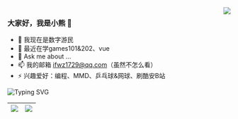 <img align="right" src="https://moe-counter.glitch.me/get/@Asterecho?theme=rule34" />


### 大家好，我是小熊 👋

- 🔭 我现在是数字游民
- 🌱 最近在学games101&202、vue
- 💬 Ask me about ...
- 📫 我的邮箱 ifwz1729@qq.com（虽然不怎么看）
- ⚡ 兴趣爱好：编程、MMD、乒乓球&网球、刷酷安B站

 <img src="https://readme-typing-svg.demolab.com?font=Fira+Code&pause=1000&width=435&lines=console.log(%22Hello%2C+World!%22)" alt="Typing SVG" />
</div>

<div align="center">
  
| <img align="center" src="https://github-readme-stats.vercel.app/api?username=Asterecho&show_icons=true&include_all_commits=true&theme=buefy&hide_border=true" /> | <img align="center" src="https://github-readme-stats.vercel.app/api/top-langs/?username=Asterecho&layout=compact&theme=buefy&hide_border=true" /> |
| ------------- | ------------- |
  
 


